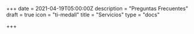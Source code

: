 +++
date = 2021-04-19T05:00:00Z
description = "Preguntas Frecuentes"
draft = true
icon = "ti-medall"
title = "Servicios"
type = "docs"

+++

